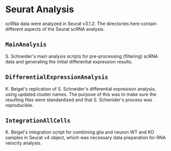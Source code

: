 # Seurat Analysis
scRNa data were analyzed in Seurat v3.1.2. The directories here contain different aspects of the Seurat scRNA analysis.

## `MainAnalysis`
S. Schneider's main analysis scripts for pre-processing (filtering) scRNA data and generating the initial differential expression results.

## `DifferentialExpressionAnalysis`
K. Beigel's replication of S. Schneider's differential expresison analysis, using updated cluster names. The purpose of this was to make sure the resulting files were standardized and that S. Schenider's process was reproducible.

## `IntegrationAllCells`
K. Beigel's integration script for combining glia and neuron WT and KO samples in Seurat v4 object, which was necessary data preparation for RNA velocity analysis.

